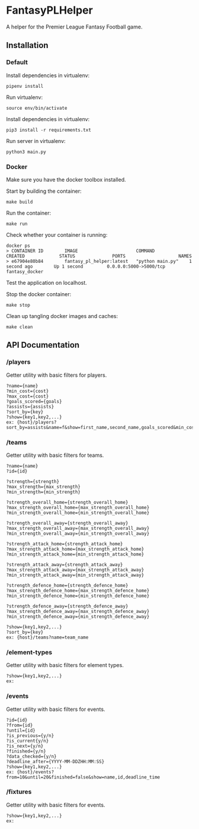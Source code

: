 # FantasyPLHelper
A helper for the Premier League Fantasy Football game. 


## Installation

### Default
Install dependencies in virtualenv:
```
pipenv install
```

Run virtualenv: 
```
source env/bin/activate
```
Install dependencies in virtualenv: 
```
pip3 install -r requirements.txt
```
Run server in virtualenv: 
```
python3 main.py
```

### Docker

Make sure you have the docker toolbox installed.

Start by building the container:
```
make build
```
Run the container:
```
make run
```
Check whether your container is running:
```
docker ps
> CONTAINER ID        IMAGE                      COMMAND             CREATED             STATUS              PORTS                    NAMES
> e67904e80b84        fantasy_pl_helper:latest   "python main.py"    1 second ago        Up 1 second         0.0.0.0:5000->5000/tcp   fantasy_docker
```
Test the application on localhost.

Stop the docker container:
```
make stop
```

Clean up tangling docker images and caches:
```
make clean
```


## API Documentation

### /players
Getter utility with basic filters for players.
```
?name={name}
?min_cost={cost}
?max_cost={cost}
?goals_scored={goals}
?assists={assists}
?sort_by={key}
?show={key1,key2,...}
ex: {host}/players?sort_by=assists&name=f&show=first_name,second_name,goals_scored&min_cost=80
```

### /teams
Getter utility with basic filters for teams.
```
?name={name}
?id={id}

?strength={strength}
?max_strength={max_strength}
?min_strength={min_strength}

?strength_overall_home={strength_overall_home}
?max_strength_overall_home={max_strength_overall_home}
?min_strength_overall_home={min_strength_overall_home}

?strength_overall_away={strength_overall_away}
?max_strength_overall_away={max_strength_overall_away}
?min_strength_overall_away={min_strength_overall_away}

?strength_attack_home={strength_attack_home}
?max_strength_attack_home={max_strength_attack_home}
?min_strength_attack_home={min_strength_attack_home}

?strength_attack_away={strength_attack_away}
?max_strength_attack_away={max_strength_attack_away}
?min_strength_attack_away={min_strength_attack_away}

?strength_defence_home={strength_defence_home}
?max_strength_defence_home={max_strength_defence_home}
?min_strength_defence_home={min_strength_defence_home}

?strength_defence_away={strength_defence_away}
?max_strength_defence_away={max_strength_defence_away}
?min_strength_defence_away={min_strength_defence_away}

?show={key1,key2,...}
?sort_by={key}
ex: {host}/teams?name=team_name
```

### /element-types
Getter utility with basic filters for element types.
```
?show={key1,key2,...}
ex:
```

### /events
Getter utility with basic filters for events.
```
?id={id}
?from={id}
?until={id}
?is_previous={y/n}
?is_current{y/n}
?is_next={y/n}
?finished={y/n}
?data_checked={y/n}
?deadline_after={YYYY-MM-DDZHH:MM:SS}
?show={key1,key2,...}
ex: {host}/events?from=10&until=20&finished=false&show=name,id,deadline_time
```

### /fixtures
Getter utility with basic filters for events.
```
?show={key1,key2,...}
ex:
```